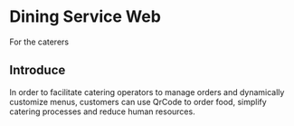 # Dining Service Web 

For the caterers

## Introduce 

In order to facilitate catering operators to manage orders and dynamically customize menus, customers can use QrCode to order food, simplify catering processes and reduce human resources.